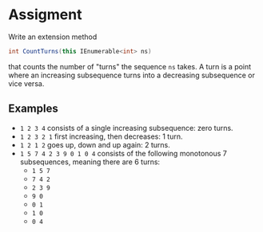 # Assigment

Write an extension method

```csharp
int CountTurns(this IEnumerable<int> ns)
```

that counts the number of "turns" the sequence `ns` takes.
A turn is a point where an increasing subsequence turns
into a decreasing subsequence or vice versa.


## Examples

* `1 2 3 4` consists of a single increasing subsequence: zero turns.
* `1 2 3 2 1` first increasing, then decreases: 1 turn.
* `1 2 1 2` goes up, down and up again: 2 turns.
* `1 5 7 4 2 3 9 0 1 0 4` consists of the following monotonous 7 subsequences, meaning there are 6 turns:
  * `1 5 7`
  * `7 4 2`
  * `2 3 9`
  * `9 0`
  * `0 1`
  * `1 0`
  * `0 4`

